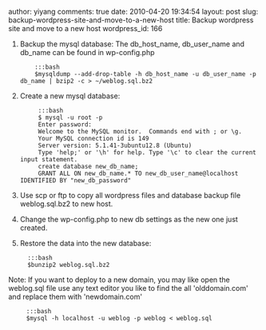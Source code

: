 author: yiyang
comments: true
date: 2010-04-20 19:34:54
layout: post
slug: backup-wordpress-site-and-move-to-a-new-host
title: Backup wordpress site and move to a new host
wordpress_id: 166


1. Backup the mysql database:
The db_host_name, db_user_name  and  db_name can be found in wp-config.php

           :::bash
           $mysqldump --add-drop-table -h db_host_name -u db_user_name -p db_name | bzip2 -c > ~/weblog.sql.bz2


2. Create a new mysql database:

            :::bash
            $ mysql -u root -p
            Enter password: 
            Welcome to the MySQL monitor.  Commands end with ; or \g.
            Your MySQL connection id is 149
            Server version: 5.1.41-3ubuntu12.8 (Ubuntu)
            Type 'help;' or '\h' for help. Type '\c' to clear the current input statement.
            create database new_db_name;
            GRANT ALL ON new_db_name.* TO new_db_user_name@localhost IDENTIFIED BY "new_db_password"


3. Use scp or ftp to copy all wordpress files and database backup file weblog.sql.bz2 to new host.

4. Change the wp-config.php to new db settings as the new one just created.

5. Restore the data into the new database:

         :::bash
         $bunzip2 weblog.sql.bz2


  Note: If you want to deploy to a new domain, you may like open the weblog.sql file use any text editor you like to
  find the all 'olddomain.com' and replace them with 'newdomain.com'
 
         :::bash
         $mysql -h localhost -u weblog -p weblog < weblog.sql
        
